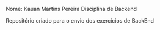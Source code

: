 Nome: Kauan Martins Pereira
Disciplina de Backend

Repositório criado para o envio dos exercicios de BackEnd
